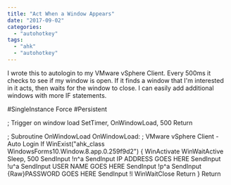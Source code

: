 ```yaml
---
title: "Act When a Window Appears"
date: "2017-09-02"
categories: 
  - "autohotkey"
tags: 
  - "ahk"
  - "autohotkey"
---
```


I wrote this to autologin to my VMware vSphere Client. Every 500ms it checks to see if my window is open. If it finds a window that I'm interested in it acts, then waits for the window to close. I can easily add additional windows with more IF statements.

#SingleInstance Force
#Persistent

; Trigger on window load
SetTimer, OnWindowLoad, 500
Return

; Subroutine OnWindowLoad
OnWindowLoad:
	; VMware vSphere Client - Auto Login
	If WinExist("ahk\_class WindowsForms10.Window.8.app.0.259f9d2") {
		WinActivate
		WinWaitActive
		Sleep, 500
		SendInput !n^a
		SendInput IP ADDRESS GOES HERE
		SendInput !u^a
		SendInput USER NAME GOES HERE
		SendInput !p^a
		SendInput {Raw}PASSWORD GOES HERE
		SendInput !l
		WinWaitClose
		Return
	}
Return
